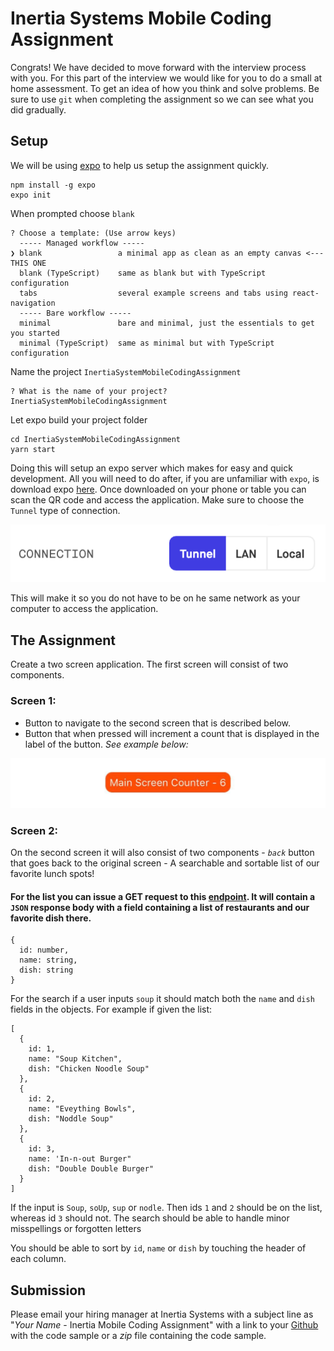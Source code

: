 # Inertia Systems Mobile Coding Assignment

Congrats! We have decided to move forward with the interview process with you. For this part of the interview we would like for you to do a small at home assessment. To get an idea of how you think and solve problems. Be sure to use `git` when completing the assignment so we can see what you did gradually.

## Setup

We will be using [expo](https://expo.io/) to help us setup the assignment quickly.

```
npm install -g expo
expo init
```

When prompted choose `blank`

```
? Choose a template: (Use arrow keys)
  ----- Managed workflow -----
❯ blank                 a minimal app as clean as an empty canvas <--- THIS ONE
  blank (TypeScript)    same as blank but with TypeScript configuration
  tabs                  several example screens and tabs using react-navigation
  ----- Bare workflow -----
  minimal               bare and minimal, just the essentials to get you started
  minimal (TypeScript)  same as minimal but with TypeScript configuration
```

Name the project `InertiaSystemMobileCodingAssignment`

```
? What is the name of your project? InertiaSystemMobileCodingAssignment
```

Let expo build your project folder

```
cd InertiaSystemMobileCodingAssignment
yarn start
```

Doing this will setup an expo server which makes for easy and quick development. All you will need to do after, if you are unfamiliar with `expo`, is download expo [here](https://apps.apple.com/us/app/expo-client/id982107779). Once downloaded on your phone or table you can scan the QR code and access the application. Make sure to choose the `Tunnel` type of connection.

![](./tunnel.png)

This will make it so you do not have to be on he same network as your computer to access the application.

## The Assignment

Create a two screen application. The first screen will consist of two components.

### Screen 1:

- Button to navigate to the second screen that is described below.
- Button that when pressed will increment a count that is displayed in the label of the button.  _See example below:_ 

![](./button.jpg)

### Screen 2:

On the second screen it will also consist of two components - _`back`_ button that goes back to the original screen - A searchable and sortable list of our favorite lunch spots!

#### For the list you can issue a GET request to this [endpoint](https://devapi.inertia.systems/devtest/lunchspecials.php).  It will contain a `JSON` response body with a field containing a list of restaurants and our favorite dish there.

```
{
  id: number,
  name: string,
  dish: string
}
```

For the search if a user inputs `soup` it should match both the `name` and `dish` fields in the objects. For example if given the list:

```
[
  {
    id: 1,
    name: "Soup Kitchen",
    dish: "Chicken Noodle Soup"
  },
  {
    id: 2,
    name: "Eveything Bowls",
    dish: "Noddle Soup"
  },
  {
    id: 3,
    name: 'In-n-out Burger"
    dish: "Double Double Burger"
  }
]
```

If the input is `Soup`, `soUp`, `sup` or `nodle`. Then ids `1` and `2` should be on the list, whereas id `3` should not. The search should be able to handle minor misspellings or forgotten letters

You should be able to sort by `id`, `name` or `dish` by touching the header of each column.

## Submission

Please email your hiring manager at Inertia Systems with a subject line as "_Your Name_ - Inertia Mobile Coding Assignment" with a link to your [Github](www.github.com) with the code sample or a *zip* file containing the code sample.
